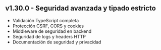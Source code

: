 ## v1.30.0 - Seguridad avanzada y tipado estricto

- Validación TypeScript completa
- Protección CSRF, CORS y cookies
- Middleware de seguridad en backend
- Seguridad de logs y headers HTTP
- Documentación de seguridad y privacidad

